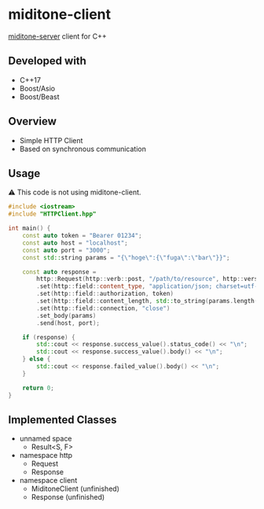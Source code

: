 # miditone-client
[miditone-server](https://github.com/Yamamoto0773/miditone-server) client for C++

## Developed with
- C++17
- Boost/Asio
- Boost/Beast

## Overview
- Simple HTTP Client
- Based on synchronous communication


## Usage

⚠ This code is not using miditone-client.

```cpp
#include <iostream>
#include "HTTPClient.hpp"

int main() {
    const auto token = "Bearer 01234";
    const auto host = "localhost";
    const auto port = "3000";
    const std::string params = "{\"hoge\":{\"fuga\":\"bar\"}}";

    const auto response =
        http::Request(http::verb::post, "/path/to/resource", http::version::_11)
        .set(http::field::content_type, "application/json; charset=utf-8")
        .set(http::field::authorization, token)
        .set(http::field::content_length, std::to_string(params.length()))
        .set(http::field::connection, "close")
        .set_body(params)
        .send(host, port);

    if (response) {
        std::cout << response.success_value().status_code() << "\n";
        std::cout << response.success_value().body() << "\n";
    } else {
        std::cout << response.failed_value().body() << "\n";
    }

    return 0;
}
```


## Implemented Classes

- unnamed space
  - Result<S, F>
- namespace http 
  - Request
  - Response
- namespace client
  - MiditoneClient (unfinished)
  - Response (unfinished)
